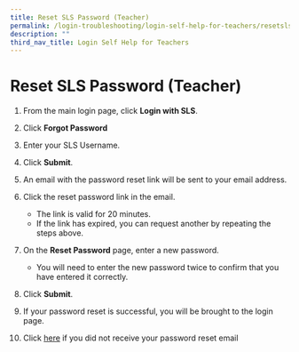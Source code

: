 ```yaml
---
title: Reset SLS Password (Teacher)
permalink: /login-troubleshooting/login-self-help-for-teachers/resetslspassword/
description: ""
third_nav_title: Login Self Help for Teachers
---
```

Reset SLS Password (Teacher)
===================

   
1. From the main login page, click **Login with SLS**.
2. Click **Forgot Password**
3. Enter your SLS Username.
4. Click **Submit**.
5. An email with the password reset link will be sent to your email address.
6. Click the reset password link in the email.
    
    
    - The link is valid for 20 minutes.
    - If the link has expired, you can request another by repeating the steps above.
7. On the **Reset Password** page, enter a new password.
    
     
    - You will need to enter the new password twice to confirm that you have entered it correctly.
8. Click **Submit**.
9. If your password reset is successful, you will be brought to the login page.
10. Click [here](/login-troubleshooting/Login-Self-Help-for-Teachers/PasswordResetEmail/) if you did not receive your password reset email
